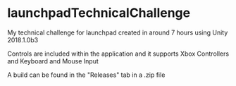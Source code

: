# launchpadTechnicalChallenge
My technical challenge for launchpad created in around 7 hours using Unity 2018.1.0b3

Controls are included within the application and it supports Xbox Controllers and Keyboard and Mouse Input

A build can be found in the "Releases" tab in a .zip file
